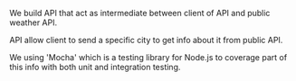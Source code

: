 We build API that act as intermediate between client of API and public weather API.

API allow client to send a specific city to get info about it from public API.



We using 'Mocha' which is a testing library for Node.js to coverage part of this info with both unit and integration testing.
